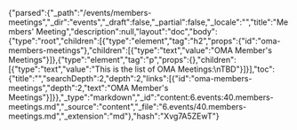 {"parsed":{"_path":"/events/members-meetings","_dir":"events","_draft":false,"_partial":false,"_locale":"","title":"Members' Meeting","description":null,"layout":"doc","body":{"type":"root","children":[{"type":"element","tag":"h2","props":{"id":"oma-members-meetings"},"children":[{"type":"text","value":"OMA Member's Meetings"}]},{"type":"element","tag":"p","props":{},"children":[{"type":"text","value":"This is the list of OMA Meetings:\nTBD"}]}],"toc":{"title":"","searchDepth":2,"depth":2,"links":[{"id":"oma-members-meetings","depth":2,"text":"OMA Member's Meetings"}]}},"_type":"markdown","_id":"content:6.events:40.members-meetings.md","_source":"content","_file":"6.events/40.members-meetings.md","_extension":"md"},"hash":"Xvg7A5ZEwT"}